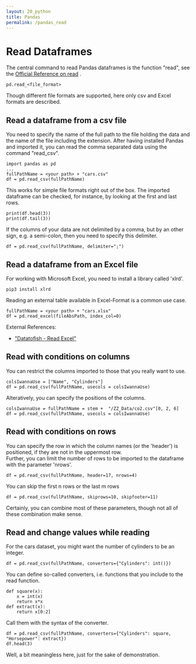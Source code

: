 ```yaml
---
layout: 20_python
title: Pandas
permalink: /pandas_read
---
```



# Read Dataframes

The central command to read Pandas dataframes is the function "read", see the [Official Reference on read](https://pandas.pydata.org/docs/reference/api/pandas.read_csv.html) .

>
    pd.read_<file_format>

Though different file formats are supported, here only csv and Excel formats are described.


## Read a dataframe from a csv file

You need to specify the name of the full path to the file holding the data and the name of the file including the extension.
After having installed Pandas and imported it, you can read the comma separated data using the command "read_csv".

>
    import pandas as pd
    ...
    fullPathName = <your path> + "cars.csv"
    df = pd.read_csv(fullPathName)

This works for simple file formats right out of the box.
The imported dataframe can be checked, for instance, by looking at the first and last rows.

>
    print(df.head(3))
    print(df.tail(3))

If the columns of your data are not delimited by a comma, but by an other sign, e.g. a semi-colon, then you need to specify this delimiter. 

>
    df = pd.read_csv(fullPathName, delimiter=";")


## Read a dataframe from an Excel file

For working with Microsoft Excel, you need to install a library  called 'xlrd'.
>
    pip3 install xlrd


Reading an external table available in Excel-Format is a common use case.

>
    fullPathName = <your path> + "cars.xlsx"
    df = pd.read_excel(fileAbsPath, index_col=0)

External References:
- ["Datatofish - Read Excel"](https://datatofish.com/read_excel/)


## Read with conditions on columns

You can restrict the columns imported to those that you really want to use.

>
    colsIwannaUse = ["Name", "Cylinders"]
    df = pd.read_csv(fullPathName, usecols = colsIwannaUse)

Alteratively, you can specify the positions of the columns. 

>
    colsIwannaUse = fullPathName = stem +  "/ZZ_Data/co2.csv"[0, 2, 6]
    df = pd.read_csv(fullPathName, usecols = colsIwannaUse)


## Read with conditions on rows

You can specify the row in which the column names (or the 'header') is positioned, if they are not in the uppermost row.<br>
Further, you can limit the number of rows to be imported to the dataframe with the parameter 'nrows'. 

>
    df = pd.read_csv(fullPathName, header=17, nrows=4)

You can skip the first n rows or the last m rows

>
    df = pd.read_csv(fullPathName, skiprows=10, skipfooter=11)

Certainly, you can combine most of these parameters, though not all of these combination make sense.


## Read and change values while reading

For the cars dataset, you might want the number of cylinders to be an integer. 

>
    df = pd.read_csv(fullPathName, converters={"Cylinders": int()})

You can define so-called converters, i.e. functions that you include to the read function.

>
    def square(x):
        x = int(x)
        return x*x
    def extract(x):
        return x[0:2]

Call them with the syntax of the converter.

>
    df = pd.read_csv(fullPathName, converters={"Cylinders": square, "Horsepower": extract})
    df.head(3)

Well, a bit meaningless here, just for the sake of demonstration.

